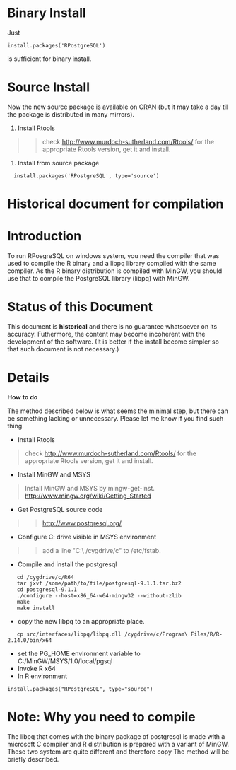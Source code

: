 # Binary Install #

Just
```
install.packages('RPostgreSQL')
```
is sufficient for binary install.

# Source Install #

Now the new source package is available on CRAN (but it may take a day til the package is distributed in many mirrors).

  1. Install Rtools
> > check http://www.murdoch-sutherland.com/Rtools/
> > for the appropriate Rtools version, get it and install.
  1. Install from source package
```
  install.packages('RPostgreSQL', type='source')
```


# Historical document for compilation #

# Introduction #

To run RPosgreSQL on windows system, you need the compiler that
was used to compile the R binary and a libpq library compiled
with the same compiler.  As the R binary distribution is compiled
with MinGW, you should use that to compile the
PostgreSQL library (libpq) with MinGW.

# Status of this Document #

This document is **historical** and there is no guarantee
whatsoever on its accuracy.  Futhermore, the content may become
incoherent with the development of the software.  (It is better
if the install become simpler so that such document is not
necessary.)

# Details #

**How to do**

The method described below is what seems the minimal step, but there can be something lacking or unnecessary. Please let me know if you find such thing.

  * Install Rtools

> check http://www.murdoch-sutherland.com/Rtools/
> for the appropriate Rtools version, get it and install.
  * Install MinGW and MSYS
> Install MinGW and MSYS by mingw-get-inst.
> http://www.mingw.org/wiki/Getting_Started
  * Get PostgreSQL source code
> > http://www.postgresql.org/
  * Configure C: drive visible in MSYS environment
> > add a line "C:\  /cygdrive/c" to /etc/fstab.
  * Compile and install the postgresql
```
   cd /cygdrive/c/R64
   tar jxvf /some/path/to/file/postgresql-9.1.1.tar.bz2
   cd postgresql-9.1.1
   ./configure --host=x86_64-w64-mingw32 --without-zlib
   make
   make install
```
  * copy the new libpq to an appropriate place.
```
   cp src/interfaces/libpq/libpq.dll /cygdrive/c/Program\ Files/R/R-2.14.0/bin/x64
```

  * set the PG\_HOME environment variable to C:/MinGW/MSYS/1.0/local/pgsql
  * Invoke R x64
  * In R environment
```
install.packages("RPostgreSQL", type="source")
```


# Note: Why you need to compile #
The libpq that comes with the
binary package of postgresql is made with a microsoft C compiler
and R distribution is prepared with a variant of MinGW.
These two system are quite different and therefore copy
The method will be briefly described.